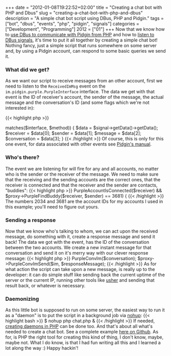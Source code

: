 +++
date = "2012-01-08T19:22:52+02:00"
title = "Creating a chat bot with PHP and Dbus"
slug = "creating-a-chat-bot-with-php-and-dbus"
description = "A simple chat bot script using DBus, PHP and Pidgin."
tags = ["bot", "dbus", "events", "php", "pidgin", "signals"]
categories = ["Development", "Programming"]
2012 = ["01"]
+++
Now that we know how to <a href="http://robertbasic.com/blog/communicating-with-pidgin-from-php-via-d-bus/">use DBus to communicate with Pidgin from PHP</a> and how to <a href="http://robertbasic.com/blog/listening-to-dbus-signals-with-php/">listen to DBus signals</a>, it's time to put it all together by creating a simple chat bot! Nothing fancy, just a simple script that runs somewhere on some server and, by using a Pidgin account, can respond to some basic queries we send it.

<h3>What did we get?</h3>

As we want our script to receive messages from an other account, first we need to listen to the <code>ReceivedImMsg</code> event on the <code>im.pidgin.purple.PurpleInterface</code> interface. The data we get with that event is the ID of receiver's account, the sender of the message, the actual message and the conversation's ID (and some flags which we're not interested in):

{{< highlight php >}}
<?php
$interface = "im.pidgin.purple.PurpleInterface";
$method = "ReceivedImMsg";
if ($signal->matches($interface, $method)) {
    $data = $signal->getData()->getData();
    $receiver = $data[0];
    $sender = $data[1];
    $message = $data[2];
    $conversation = $data[3];
}
{{< /highlight >}}

Of course, this is only for this one event, for data associated with other events see <a href="http://developer.pidgin.im/doxygen/dev/html/pages.html">Pidgin's manual</a>.

<h3>Who's there?</h3>

The event we are listening for will fire for any and all accounts, no matter who is the sender or the receiver of the message. We need to make sure that the receiving and the sending accounts are the correct ones, that the receiver is connected and that the receiver and the sender are contacts, "buddies":

{{< highlight php >}}
<?php
if ($receiver == 2034 && $proxy->PurpleAccountIsConnected($receiver)
    && $proxy->PurpleFindBuddy($receiver, $sender) == 3681) {
{{< /highlight >}}

The numbers 2034 and 3681 are the account IDs for my accounts I used in this example; you'll need to figure out yours. 

<h3>Sending a response</h3>

Now that we know who's talking to whom, we can act upon the received message, do something with it, create a response message and send it back! The data we got with the event, has the ID of the conversation between the two accounts. We create a new instant message for that conversation and send it on it's merry way with our clever response message:

{{< highlight php >}}
<?php
$im = $proxy->PurpleConvIm($conversation);
$proxy->PurpleConvImSend($im, $responseMessage);
{{< /highlight >}}

As for what action the script can take upon a new message, is really up to the developer: it can do simple stuff like sending back the current uptime of the server or the current IP, running other tools like <a href="https://github.com/enygma/usher">usher</a> and sending that result back, or whatever is necessary.

<h3>Daemonizing</h3>

As this little bot is supposed to run on some server, the easiest way to run it as a "daemon" is to put the script in a background job via <a href="http://en.wikipedia.org/wiki/Nohup">nohup</a>:

{{< highlight bash >}}
$ nohup php chat.php &
{{< /highlight >}}

If needed, <a href="http://kevin.vanzonneveld.net/techblog/article/create_daemons_in_php/">creating daemons in PHP</a> can be done too.

And that's about all what's needed to create a chat bot. See a complete example <a href="https://github.com/robertbasic/blog-examples/blob/master/dbus/chat.php">here on Github</a>.

As for, is PHP the right tool for creating this kind of thing, I don't know, maybe, maybe not. What I do know, is that I had fun writing all this and I learned a lot along the way :)

Happy hackin'!
